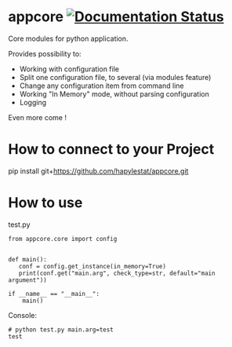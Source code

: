 # appcore  [![Documentation Status](https://readthedocs.org/projects/appcore/badge/?version=latest)](http://appcore.readthedocs.io/en/latest/?badge=latest)
Core modules for python application.

Provides possibility to:
- Working with configuration file
- Split one configuration file, to several (via modules feature)
- Change any configuration item from command line
- Working "In Memory" mode, without parsing configuration
- Logging


Even more come !


# How to connect to your Project

pip install git+https://github.com/hapylestat/appcore.git

# How to use

test.py
```
from appcore.core import config


def main():
   conf = config.get_instance(in_memory=True)
   print(conf.get("main.arg", check_type=str, default="main argument"))

if __name__ == "__main__":
    main()

```

Console:
```
# python test.py main.arg=test
test
```
